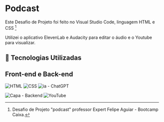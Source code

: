# Podcast

Este Desafio de Projeto foi feito no Visual Studio Code, linguagem HTML e CSS [^1]

Utilizei o aplicativo ElevenLab e Audacity para editar o áudio e o Youtube para visualizar.

## 🤖 Tecnologias Utilizadas
## Front-end e Back-end
![HTML](https://img.shields.io/badge/HTML-000?style=for-the-badge&logo=html5&logoColor=30A3DC)
![CSS](https://img.shields.io/badge/CSS-000?style=for-the-badge&logo=css3&logoColor=E94D5F)
![ia](https://github.com/user-attachments/assets/eb3150c5-1785-41ae-8091-9cff51ebfdeb) - ChatGPT

![Capa - Backend](https://github.com/user-attachments/assets/997bb2d8-b791-4c3f-b251-ab48a93ea2fe)
![YouTube](https://www.youtube.com/watch?v=GGW2zvqO-ew&list=PLpG0Dyg-67_AcdksxWRGjlH_mrUg6KTxC)

[^1]: Desafio de Projeto "podcast" professor Expert Felipe Aguiar - Bootcamp Caixa.
